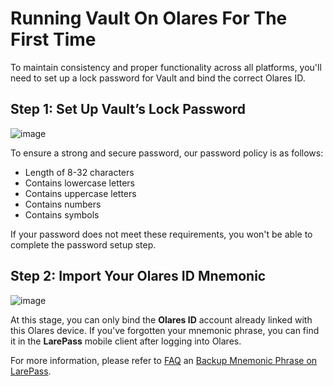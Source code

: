 # Running Vault On Olares For The First Time

To maintain consistency and proper functionality across all platforms, you'll need to set up a lock password for Vault and bind the correct Olares ID.

## Step 1: Set Up Vault’s Lock Password

![image](/images/how-to/olares/vault_web1.jpg)

To ensure a strong and secure password, our password policy is as follows:
- Length of 8-32 characters
- Contains lowercase letters
- Contains uppercase letters
- Contains numbers
- Contains symbols

If your password does not meet these requirements, you won't be able to complete the password setup step.

## Step 2: Import Your Olares ID Mnemonic

![image](/images/how-to/olares/vault_web2.jpg)

At this stage, you can only bind the **Olares ID** account already linked with this Olares device. If you've forgotten your mnemonic phrase, you can find it in the **LarePass** mobile client after logging into Olares.

For more information, please refer to [FAQ](../../../overview/introduction/faq.md#what-happens-if-the-mnemonic-word-goes-missing) an [Backup Mnemonic Phrase on LarePass](../../larepass/account/index.md#backup-mnemonic-phrase.md).
